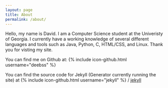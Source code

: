 ```yaml
---
layout: page
title: About
permalink: /about/
---
```


Hello, my name is David. I am a Computer Science student at the Univeristy of Georgia. I currently have a working knowledge of several different languages and tools such as Java, Python, C, HTML/CSS, and Linux. Thank you for visting my site.

You can find me on Github at:
{% include icon-github.html username="deebss" %}

You can find the source code for Jekyll (Generator currently running the site) at
{% include icon-github.html username="jekyll" %} /
[jekyll](https://github.com/jekyll/jekyll)
